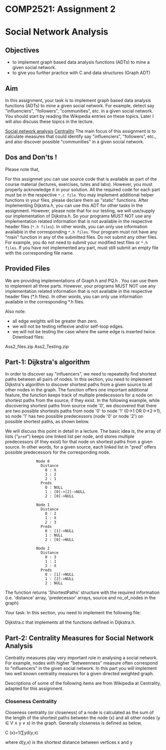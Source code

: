 # COMP2521: Assignment 2
# Social Network Analysis

## Objectives
- to implement graph based data analysis functions (ADTs) to mine a given social network.
- to give you further practice with C and data structures (Graph ADT)

## Aim
In this assignment, your task is to implement graph based data analysis functions (ADTs) to mine a given social network. For example, detect say "influenciers", "followers", "communities", etc. in a given social network. You should start by reading the Wikipedia entries on these topics. Later I will also discuss these topics in the lecture.

[Social network analysis](https://en.wikipedia.org/wiki/Social_network_analysis)
[Centrality](https://en.wikipedia.org/wiki/Centrality)
The main focus of this assignment is to calculate measures that could identify say "influenciers", "followers", etc., and also discover possible "communities" in a given social network.

## Dos and Don'ts !
Please note that,

For this assignmet you can use source code that is available as part of the course material (lectures, exercises, tutes and labs). However, you must properly acknowledge it in your solution.
All the required code for each part must be in the respective `*.c file`.
You may implement additional helper functions in your files, please declare them as "static" functions.
After implementing Dijkstra.h, you can use this ADT for other tasks in the assignment. However, please note that for our testing, we will use/supply our implementation of Dijkstra.h. So your programs MUST NOT use any implementation related information that is not available in the respective header files (`*.h files`). In other words, you can only use information available in the corresponding `*.h files`.
Your program must not have any "main" function in any of the submitted files.
Do not submit any other files. For example, you do not need to submit your modified test files or `*.h files`.
If you have not implemented any part, must still submit an empty file with the corresponding file name.


## Provided Files
We are providing implementations of Graph.h and PQ.h . You can use them to implement all three parts. However, your programs MUST NOT use any implementation related information that is not available in the respective header files (*.h files). In other words, you can only use information available in the corresponding *.h files.

Also note:

- all edge weights will be greater than zero.
- we will not be testing reflexive and/or self-loop edges.
- we will not be testing the case where the same edge is inserted twice.
Download files:

Ass2_files.zip
Ass2_Testing.zip

## Part-1: Dijkstra's algorithm
In order to discover say "influencers", we need to repeatedly find shortest paths between all pairs of nodes. In this section, you need to implement Dijkstra's algorithm to discover shortest paths from a given source to all other nodes in the graph. The function offers one important additional feature, the function keeps track of multiple predecessors for a node on shortest paths from the source, if they exist. In the following example, while discovering shortest paths from source node '0', we discovered that there are two possible shortests paths from node '0' to node '1' (0->1 OR 0->2->1), so node '1' has two possible predecessors (node '0' or node '2') on possible shortest paths, as shown below.

We will discuss this point in detail in a lecture. The basic idea is, the array of lists ("`pred`") keeps one linked list per node, and stores multiple predecessors (if they exist) for that node on shortest paths from a given source. In other words, for a given source, each linked list in "pred" offers possible predecessors for the corresponding node.

	
                  Node 0
                    Distance
                      0 : X
                      1 : 2
                      2 : 1
                    Preds
                      0 : NULL
                      1 : [0]->[2]->NULL 
                      2 : [0]->NULL
                  
                  Node 1
                    Distance
                      0 : 2
                      1 : X
                      2 : 3
                    Preds
                      0 : [1]->NULL
                      1 : NULL
                      2 : [0]->NULL
                  
                  Node 2
                    Distance
                      0 : 3
                      1 : 1
                      2 : X
                    Preds
                      0 : [1]->NULL
                      1 : [2]->NULL
                      2 : NULL
               
The function returns 'ShortestPaths' structure with the required information (i.e. 'distance' array, 'predecessor' arrays, source and no_of_nodes in the graph)

Your task: In this section, you need to implement the following file:

Dijkstra.c that implements all the functions defined in Dijkstra.h.

## Part-2: Centrality Measures for Social Network Analysis
Centrality measures play very important role in analysing a social network. For example, nodes with higher "betweenness" measure often correspond to "influencers" in the given social network. In this part you will implement two well known centrality measures for a given directed weighted graph.

Descriptions of some of the following items are from Wikipedia at Centrality, adapted for this assignment.

### Closeness Centrality
Closeness centrality (or closeness) of a node is calculated as the sum of the length of the shortest paths between the node (x) and all
other nodes (y ∈ V ∧ y ≠ x) in the graph. Generally closeness is defined as below,

C (x)=1/∑yd(y,x)

where 
d(y,x) is the shortest distance between vertices x and y







